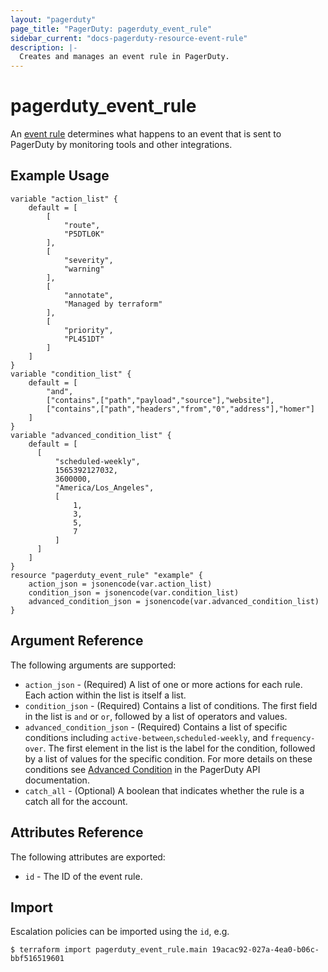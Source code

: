 ```yaml
---
layout: "pagerduty"
page_title: "PagerDuty: pagerduty_event_rule"
sidebar_current: "docs-pagerduty-resource-event-rule"
description: |-
  Creates and manages an event rule in PagerDuty.
---
```


# pagerduty\_event_rule

An [event rule](https://v2.developer.pagerduty.com/docs/global-event-rules-api) determines what happens to an event that is sent to PagerDuty by monitoring tools and other integrations.


## Example Usage

```hcl
variable "action_list" {
    default = [
        [
            "route",
            "P5DTL0K"
        ],
        [
            "severity",
            "warning"
        ],
        [
            "annotate",
            "Managed by terraform"
        ],
        [
            "priority",
            "PL451DT"
        ]
    ]
}
variable "condition_list" {
    default = [
        "and",
        ["contains",["path","payload","source"],"website"],
        ["contains",["path","headers","from","0","address"],"homer"]
    ]
}
variable "advanced_condition_list" {
    default = [
      [
          "scheduled-weekly",
          1565392127032,
          3600000,
          "America/Los_Angeles",
          [
              1,
              3,
              5,
              7
          ]
      ]
    ]
}
resource "pagerduty_event_rule" "example" {
    action_json = jsonencode(var.action_list)
    condition_json = jsonencode(var.condition_list)
    advanced_condition_json = jsonencode(var.advanced_condition_list)
}
```

## Argument Reference

The following arguments are supported:

* `action_json` - (Required) A list of one or more actions for each rule. Each action within the list is itself a list.
* `condition_json` - (Required) Contains a list of conditions. The first field in the list is `and` or `or`, followed by a list of operators and values.
* `advanced_condition_json` - (Required) Contains a list of specific conditions including `active-between`,`scheduled-weekly`, and `frequency-over`. The first element in the list is the label for the condition, followed by a list of values for the specific condition. For more details on these conditions see [Advanced Condition](https://v2.developer.pagerduty.com/docs/global-event-rules-api#section-advanced-condition) in the PagerDuty API documentation.
* `catch_all` - (Optional) A boolean that indicates whether the rule is a catch all for the account. 

## Attributes Reference

The following attributes are exported:

  * `id` - The ID of the event rule.

## Import

Escalation policies can be imported using the `id`, e.g.

```
$ terraform import pagerduty_event_rule.main 19acac92-027a-4ea0-b06c-bbf516519601
```
